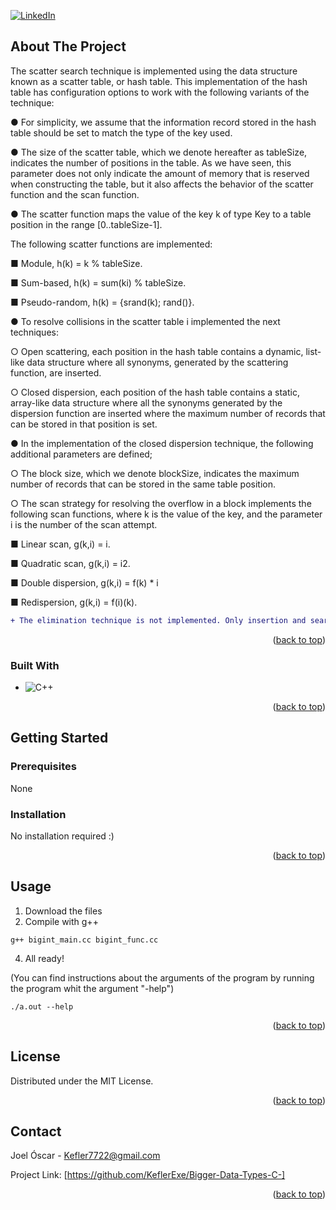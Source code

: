 [![LinkedIn][linkedin-shield]][linkedin-url]



<!-- ABOUT THE PROJECT -->
## About The Project

The scatter search technique is implemented using the data structure known as a scatter table, or hash table. This implementation of the hash table has configuration options to work with the following variants of the technique:

● For simplicity, we assume that the information record stored in the hash table
should be set to match the type of the key used.

● The size of the scatter table, which we denote hereafter as tableSize, indicates the
number of positions in the table. As we have seen, this parameter does not only indicate the
amount of memory that is reserved when constructing the table, but it also affects the behavior of the scatter function and the scan function.

● The scatter function maps the value of the key k of type Key to a table position in the range [0..tableSize-1].  

The following scatter functions are implemented:

■ Module, h(k) = k % tableSize.

■ Sum-based, h(k) = sum(ki) % tableSize.

■ Pseudo-random, h(k) = {srand(k); rand()}.

● To resolve collisions in the scatter table i implemented the next techniques:

○ Open scattering, each position in the hash table contains a dynamic, list-like data structure where all synonyms, generated by the scattering function, are inserted.

○ Closed dispersion, each position of the hash table contains a static, array-like data structure where all the synonyms generated by the dispersion function are inserted where the maximum number of records that can be stored in that position is set.

● In the implementation of the closed dispersion technique, the following additional parameters are defined;

○ The block size, which we denote blockSize, indicates the maximum number of records that can be stored in the same table position.

○ The scan strategy for resolving the overflow in a block
implements the following scan functions, where k is the value
of the key, and the parameter i is the number of the scan attempt.

■ Linear scan, g(k,i) = i.

■ Quadratic scan, g(k,i) = i2.

■ Double dispersion, g(k,i) = f(k) * i

■ Redispersion, g(k,i) = f(i)(k).


```diff
+ The elimination technique is not implemented. Only insertion and search are implemented at the moment.

```

<p align="right">(<a href="#readme-top">back to top</a>)</p>



### Built With


* ![C++][C++.js]

<p align="right">(<a href="#readme-top">back to top</a>)</p>



<!-- GETTING STARTED -->
## Getting Started

### Prerequisites

None

### Installation

No installation required :)

<p align="right">(<a href="#readme-top">back to top</a>)</p>


<!-- USAGE EXAMPLES -->
## Usage

1. Download the files
2. Compile with g++
```
g++ bigint_main.cc bigint_func.cc
```
4. All ready!

(You can find instructions about the arguments of the program by running the program whit the argument "-help")
```
./a.out --help
```

<p align="right">(<a href="#readme-top">back to top</a>)</p>




<!-- LICENSE -->
## License

Distributed under the MIT License.

<p align="right">(<a href="#readme-top">back to top</a>)</p>



<!-- CONTACT -->
## Contact

Joel Óscar - Kefler7722@gmail.com

Project Link: [https://github.com/KeflerExe/Bigger-Data-Types-C-]

<p align="right">(<a href="#readme-top">back to top</a>)</p>



<!-- MARKDOWN LINKS & IMAGES -->
<!-- https://www.markdownguide.org/basic-syntax/#reference-style-links -->
[contributors-shield]: https://img.shields.io/github/contributors/github_username/repo_name.svg?style=for-the-badge
[contributors-url]: https://github.com/github_username/repo_name/graphs/contributors
[forks-shield]: https://img.shields.io/github/forks/github_username/repo_name.svg?style=for-the-badge
[forks-url]: https://github.com/github_username/repo_name/network/members
[stars-shield]: https://img.shields.io/github/stars/github_username/repo_name.svg?style=for-the-badge
[stars-url]: https://github.com/github_username/repo_name/stargazers
[issues-shield]: https://img.shields.io/github/issues/github_username/repo_name.svg?style=for-the-badge
[issues-url]: https://github.com/github_username/repo_name/issues
[license-shield]: https://img.shields.io/github/license/github_username/repo_name.svg?style=for-the-badge
[license-url]: https://github.com/github_username/repo_name/blob/master/LICENSE.txt
[linkedin-shield]: https://img.shields.io/badge/-LinkedIn-black.svg?style=for-the-badge&logo=linkedin&colorB=555
[linkedin-url]: https://www.linkedin.com/in/joel-%C3%B3scar-mart%C3%ADn-guti%C3%A9rrez-578ab8303
[product-screenshot]: images/screenshot.png
[Next.js]: https://img.shields.io/badge/next.js-000000?style=for-the-badge&logo=nextdotjs&logoColor=white
[Next-url]: https://nextjs.org/
[C++.js]: https://img.shields.io/badge/-C++-blue?logo=cplusplus
[React.js]: https://img.shields.io/badge/React-20232A?style=for-the-badge&logo=react&logoColor=61DAFB
[React-url]: https://reactjs.org/
[Vue.js]: https://img.shields.io/badge/Vue.js-35495E?style=for-the-badge&logo=vuedotjs&logoColor=4FC08D
[Vue-url]: https://vuejs.org/
[Angular.io]: https://img.shields.io/badge/Angular-DD0031?style=for-the-badge&logo=angular&logoColor=white
[Angular-url]: https://angular.io/
[Svelte.dev]: https://img.shields.io/badge/Svelte-4A4A55?style=for-the-badge&logo=svelte&logoColor=FF3E00
[Svelte-url]: https://svelte.dev/
[Laravel.com]: https://img.shields.io/badge/Laravel-FF2D20?style=for-the-badge&logo=laravel&logoColor=white
[Laravel-url]: https://laravel.com
[Bootstrap.com]: https://img.shields.io/badge/Bootstrap-563D7C?style=for-the-badge&logo=bootstrap&logoColor=white
[Bootstrap-url]: https://getbootstrap.com
[JQuery.com]: https://img.shields.io/badge/jQuery-0769AD?style=for-the-badge&logo=jquery&logoColor=white
[JQuery-url]: https://jquery.com 

